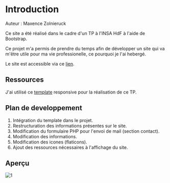 # Introduction

Auteur : Maxence Zolnieruck

Ce site a été réalisé dans le cadre d'un TP à l'INSA HdF à l'aide de Bootstrap.

Ce projet m'a permis de prendre du temps afin de développer un site qui va m'être utile pour ma vie professionelle, ce pourquoi je l'ai hebergé.

Le site est accessible via ce [lien](http://mxce.fr).

## Ressources

J'ai utilisé ce [template](https://bootstrapmade.com/demo/MyResume/) responsive pour la réalisation de ce TP.

## Plan de developpement

1. Intégration du template dans le projet.
2. Restructuration des informations présentes sur le site.
3. Modification du formulaire PHP pour l'envoi de mail (section contact).
4. Modification des informations.
5. Modification des icones (flaticons).
6. Ajout des ressources nécessaires à l'affichage du site.

## Aperçu
![1](https://i.imgur.com/3d12X3N.png)
